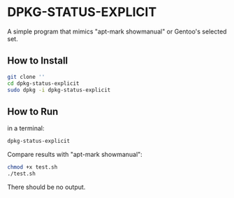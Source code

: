 # DPKG-STATUS-EXPLICIT

A simple program that mimics "apt-mark showmanual" or Gentoo's selected set.

## How to Install

```sh
git clone ''
cd dpkg-status-explicit
sudo dpkg -i dpkg-status-explicit
```

## How to Run

in a terminal:

```sh
dpkg-status-explicit
```

Compare results with "apt-mark showmanual":

```sh
chmod +x test.sh
./test.sh
```

There should be no output.
